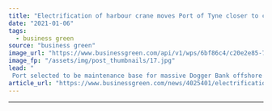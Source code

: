 ```yaml
---
title: "Electrification of harbour crane moves Port of Tyne closer to carbon neutral goal"
date: "2021-01-06"
tags: 
  - business green
source: "business green"
image_url: "https://www.businessgreen.com/api/v1/wps/6bf86c4/c20e2e85-71cd-4c0c-9e01-9df95096da39/9/port-of-tyne-185x114.jpg"
image_fp: "/assets/img/post_thumbnails/17.jpg"
lead: "
 Port selected to be maintenance base for massive Dogger Bank offshore wind farm cut 700 tonnes of carbon emissions in 2020 after electrifying its harbour crane and other key assets ..."
article_url: "https://www.businessgreen.com/news/4025401/electrification-harbour-crane-moves-port-tyne-closer-carbon-neutral-goal"
---
```


---
